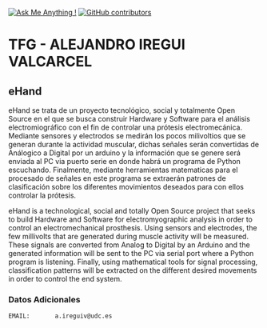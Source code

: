 
[![Ask Me Anything !](https://img.shields.io/badge/Ask%20me-anything-1abc9c.svg)](https://www.linkedin.com/in/aireguivalcarcel/)
[![GitHub contributors](https://img.shields.io/badge/-Contributors-blue)](https://github.com/aleir97/ehand/graphs/contributors/)



# TFG - ALEJANDRO IREGUI VALCARCEL
## eHand

eHand se trata de un proyecto tecnológico, social y totalmente Open Source en el que se busca construir Hardware y Software para el análisis electromiográfico con el fin de controlar una prótesis electromecánica.
Mediante sensores y electrodos se medirán los pocos milivoltios que se generan durante la actividad muscular, dichas señales serán convertidas de Análogico a Digital por un arduino y la información  que se genere será enviada al PC via puerto serie en donde habrá un programa de Python escuchando.
Finalmente, mediante herramientas matematicas para el procesado de señales en este programa se extraerán patrones de clasificación sobre los diferentes movimientos deseados para con ellos controlar la prótesis.

eHand is a technological, social and totally Open Source project that seeks to build Hardware and Software for electromyographic analysis in order to control an electromechanical prosthesis.
Using sensors and electrodes, the few millivolts that are generated during muscle activity will be measured. These signals are converted from Analog to Digital by an Arduino and the generated information will be sent to the PC via serial port where a Python program is listening.
Finally, using mathematical tools for signal processing, classification patterns will be extracted on the different desired movements in order to control the end system.



### Datos Adicionales
    EMAIL:       a.ireguiv@udc.es
   

